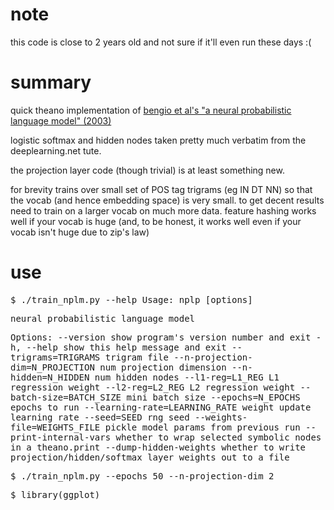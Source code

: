 # note

this code is close to 2 years old and not sure if it'll even run these days :(

# summary

quick theano implementation of <a href="http://machinelearning.wustl.edu/mlpapers/paper_files/BengioDVJ03.pdf">bengio et al's "a neural probabilistic language model" (2003)</a>

logistic softmax and hidden nodes taken pretty much verbatim from the deeplearning.net tute.

the projection layer code (though trivial) is at least something new.

for brevity trains over small set of POS tag trigrams (eg IN DT NN) so that the vocab (and hence embedding space) is very small. to get decent results need to train on a larger vocab on much more data. feature hashing works well if your vocab is huge (and, to be honest, it works well even if your vocab isn't huge due to zip's law)

# use

<tt>
$ ./train_nplm.py --help
Usage: nplp [options]

neural probabilistic language model

Options:
  --version             show program's version number and exit
  -h, --help            show this help message and exit
  --trigrams=TRIGRAMS   trigram file
  --n-projection-dim=N_PROJECTION
                        num projection dimension
  --n-hidden=N_HIDDEN   num hidden nodes
  --l1-reg=L1_REG       L1 regression weight
  --l2-reg=L2_REG       L2 regression weight
  --batch-size=BATCH_SIZE
                        mini batch size
  --epochs=N_EPOCHS     epochs to run
  --learning-rate=LEARNING_RATE
                        weight update learning rate
  --seed=SEED           rng seed
  --weights-file=WEIGHTS_FILE
                        pickle model params from previous run
  --print-internal-vars
                        whether to wrap selected symbolic nodes in a
                        theano.print
  --dump-hidden-weights
                        whether to write projection/hidden/softmax layer
                        weights out to a file

$ ./train_nplm.py --epochs 50 --n-projection-dim 2

$ library(ggplot)




